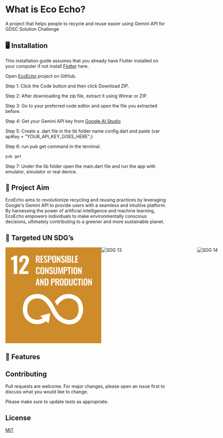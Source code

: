 # What is Eco Echo?
A project that helps people to recycle and reuse easier using Gemini API for GDSC Solution Challenge

## 🖥️ Installation

This installation guide assumes that you already have Flutter installed on your computer if not install [Flutter](https://docs.flutter.dev/get-started/install) here.

Open [EcoEcho](https://github.com/Aspendas/eco_echo) project on GitHub.

Step 1: Click the Code button and then click Download ZIP. 

Step 2: After downloading the zip file, extract it using Winrar or ZIP.

Step 3: Go to your preferred code editor and open the file you extracted before.

Step 4: Get your Gemini API key from [Google AI Studio](https://aistudio.google.com/)

Step 5: Create a .dart file in the lib folder name config.dart and paste (var apiKey = "YOUR_API_KEY_GOES_HERE";)

Step 6: run pub get command in the terminal.
```bash
pub get
```

Step 7: Under the lib folder open the main.dart file and run the app with emulator, simulator or real device.

## 🚀 Project Aim

EcoEcho aims to revolutionize recycling and reusing practices by leveraging Google's Gemini API to provide users with a seamless and intuitive platform. By harnessing the power of artificial intelligence and machine learning, EcoEcho empowers individuals to make environmentally conscious decisions, ultimately contributing to a greener and more sustainable planet.

## 🎯 Targeted UN SDG’s

<div style="display: flex;">
<img src="https://github.com/Aspendas/eco_echo/blob/main/assets/12.svg" alt="SDG 12" width="300" height="300">
<img src="https://github.com/Aspendas/eco_echo/tree/main/assets/13.svg" alt="SDG 13" width="300" height="300">
<img src="https://github.com/Aspendas/eco_echo/tree/main/assets/14.svg" alt="SDG 14" width="300" height="300">
<img src="https://github.com/Aspendas/eco_echo/tree/main/assets/15.svg" alt="SDG 15" width="300" height="300">
</div>

## 📖 Features


## Contributing

Pull requests are welcome. For major changes, please open an issue first
to discuss what you would like to change.

Please make sure to update tests as appropriate.

## License

[MIT](https://choosealicense.com/licenses/mit/)
